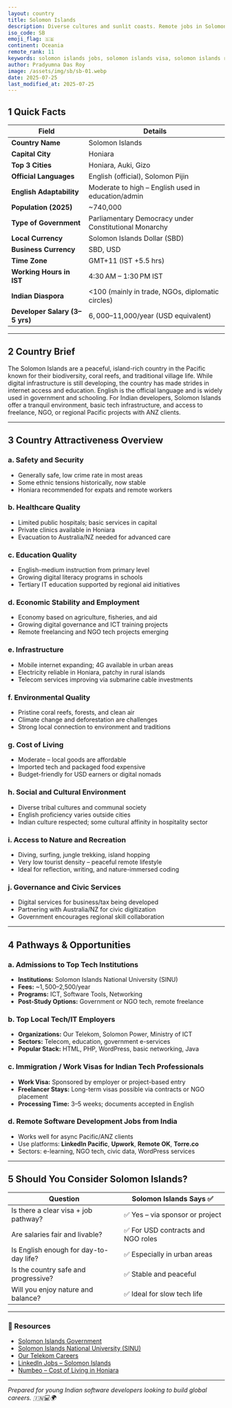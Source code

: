 ```yaml
---
layout: country
title: Solomon Islands
description: Diverse cultures and sunlit coasts. Remote jobs in Solomon Islands. Trilp AI curated info. Indians in Solomon Islands.
iso_code: SB
emoji_flag: 🇸🇧
continent: Oceania
remote_rank: 11
keywords: solomon islands jobs, solomon islands visa, solomon islands remote jobs
author: Pradyumna Das Roy
image: /assets/img/sb/sb-01.webp
date: 2025-07-25
last_modified_at: 2025-07-25
---
```


## 1 Quick Facts

| Field                          | Details                                               |
| ------------------------------ | ----------------------------------------------------- |
| **Country Name**               | Solomon Islands                                       |
| **Capital City**               | Honiara                                               |
| **Top 3 Cities**               | Honiara, Auki, Gizo                                   |
| **Official Languages**         | English (official), Solomon Pijin                     |
| **English Adaptability**       | Moderate to high – English used in education/admin    |
| **Population (2025)**          | ~740,000                                              |
| **Type of Government**         | Parliamentary Democracy under Constitutional Monarchy |
| **Local Currency**             | Solomon Islands Dollar (SBD)                          |
| **Business Currency**          | SBD, USD                                              |
| **Time Zone**                  | GMT+11 (IST +5.5 hrs)                                 |
| **Working Hours in IST**       | 4:30 AM – 1:30 PM IST                                 |
| **Indian Diaspora**            | <100 (mainly in trade, NGOs, diplomatic circles)      |
| **Developer Salary (3–5 yrs)** | $6,000–$11,000/year (USD equivalent)                  |

---

## 2 Country Brief

The Solomon Islands are a peaceful, island-rich country in the Pacific known for their biodiversity, coral reefs, and traditional village life. While digital infrastructure is still developing, the country has made strides in internet access and education. English is the official language and is widely used in government and schooling. For Indian developers, Solomon Islands offer a tranquil environment, basic tech infrastructure, and access to freelance, NGO, or regional Pacific projects with ANZ clients.

---

## 3 Country Attractiveness Overview

### a. Safety and Security

- Generally safe, low crime rate in most areas
- Some ethnic tensions historically, now stable
- Honiara recommended for expats and remote workers

### b. Healthcare Quality

- Limited public hospitals; basic services in capital
- Private clinics available in Honiara
- Evacuation to Australia/NZ needed for advanced care

### c. Education Quality

- English-medium instruction from primary level
- Growing digital literacy programs in schools
- Tertiary IT education supported by regional aid initiatives

### d. Economic Stability and Employment

- Economy based on agriculture, fisheries, and aid
- Growing digital governance and ICT training projects
- Remote freelancing and NGO tech projects emerging

### e. Infrastructure

- Mobile internet expanding; 4G available in urban areas
- Electricity reliable in Honiara, patchy in rural islands
- Telecom services improving via submarine cable investments

### f. Environmental Quality

- Pristine coral reefs, forests, and clean air
- Climate change and deforestation are challenges
- Strong local connection to environment and traditions

### g. Cost of Living

- Moderate – local goods are affordable
- Imported tech and packaged food expensive
- Budget-friendly for USD earners or digital nomads

### h. Social and Cultural Environment

- Diverse tribal cultures and communal society
- English proficiency varies outside cities
- Indian culture respected; some cultural affinity in hospitality sector

### i. Access to Nature and Recreation

- Diving, surfing, jungle trekking, island hopping
- Very low tourist density – peaceful remote lifestyle
- Ideal for reflection, writing, and nature-immersed coding

### j. Governance and Civic Services

- Digital services for business/tax being developed
- Partnering with Australia/NZ for civic digitization
- Government encourages regional skill collaboration

---

## 4 Pathways & Opportunities

### a. Admissions to Top Tech Institutions

- **Institutions:** Solomon Islands National University (SINU)
- **Fees:** ~$1,500–$2,500/year
- **Programs:** ICT, Software Tools, Networking
- **Post-Study Options:** Government or NGO tech, remote freelance

### b. Top Local Tech/IT Employers

- **Organizations:** Our Telekom, Solomon Power, Ministry of ICT
- **Sectors:** Telecom, education, government e-services
- **Popular Stack:** HTML, PHP, WordPress, basic networking, Java

### c. Immigration / Work Visas for Indian Tech Professionals

- **Work Visa:** Sponsored by employer or project-based entry
- **Freelancer Stays:** Long-term visas possible via contracts or NGO placement
- **Processing Time:** 3–5 weeks; documents accepted in English

### d. Remote Software Development Jobs from India

- Works well for async Pacific/ANZ clients
- Use platforms: **LinkedIn Pacific**, **Upwork**, **Remote OK**, **Torre.co**
- Sectors: e-learning, NGO tech, civic data, WordPress services

---

## 5 Should You Consider Solomon Islands?

| Question                               | Solomon Islands Says ✅            |
| -------------------------------------- | ---------------------------------- |
| Is there a clear visa + job pathway?   | ✅ Yes – via sponsor or project    |
| Are salaries fair and livable?         | ✅ For USD contracts and NGO roles |
| Is English enough for day-to-day life? | ✅ Especially in urban areas       |
| Is the country safe and progressive?   | ✅ Stable and peaceful             |
| Will you enjoy nature and balance?     | ✅ Ideal for slow tech life        |

---

### 🔗 Resources

- [Solomon Islands Government](https://www.gov.sb/)
- [Solomon Islands National University (SINU)](https://www.sinu.edu.sb/)
- [Our Telekom Careers](https://www.ourtelekom.com.sb/)
- [LinkedIn Jobs – Solomon Islands](https://www.linkedin.com/jobs/search/?location=Solomon%20Islands)
- [Numbeo – Cost of Living in Honiara](https://www.numbeo.com/cost-of-living/in/Honiara)

---

_Prepared for young Indian software developers looking to build global careers. 🇮🇳💻🌍_
